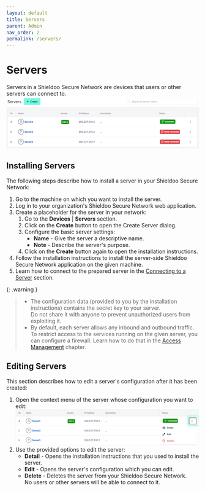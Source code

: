 ```yaml
---
layout: default
title: Servers
parent: Admin
nav_order: 2
permalink: /servers/
---
```


# Servers
Servers in a Shieldoo Secure Network are devices that users or other servers can connect to.
![](../../images/Servers01.png)

## Installing Servers
The following steps describe how to install a server in your Shieldoo Secure Network:
1. Go to the machine on which you want to install the server.
2. Log in to your organization's Shieldoo Secure Network web application.
3. Create a placeholder for the server in your network:
   1. Go to the **Devices** \| **Servers** section.
   2. Click on the **Create** button to open the Create Server dialog.
   3. Configure the basic server settings:  
       - **Name** - Give the server a descriptive name.
       - **Note** - Describe the server's purpose.
   4. Click on the **Create** button again to open the installation instructions.
4. Follow the installation instructions to install the server-side Shieldoo Secure Network application on the given machine.
5. Learn how to connect to the prepared server in the [Connecting to a Server](/connect_to_a_server/) section.

{: .warning }
> - The configuration data (provided to you by the installation instructions) contains the secret key to your server.  
Do not share it with anyone to prevent unauthorized users from exploiting it.
> - By default, each server allows any inbound and outbound traffic.  
To restrict access to the services running on the given server, you can configure a firewall. Learn how to do that in the [Access Management](/access_management/) chapter.

## Editing Servers
This section describes how to edit a server's configuration after it has been created:
1. Open the context menu of the server whose configuration you want to edit:  
![](../../images/Servers02.png)
2. Use the provided options to edit the server:  
   - **Detail** - Opens the installation instructions that you used to install the server.
   - **Edit** - Opens the server's configuration which you can edit.
   - **Delete** - Deletes the server from your Shieldoo Secure Network.  
   No users or other servers will be able to connect to it.

<!---## Attached Service-->